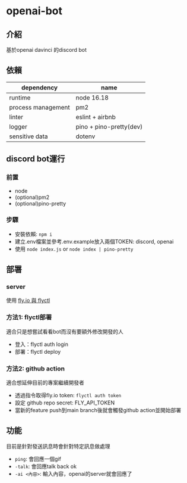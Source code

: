 # openai-bot
## 介紹
基於openai davinci 的discord bot

## 依賴
| dependency         | name                    |
| ------------------ | ----------------------- |
| runtime            | node 16.18              |
| process management | pm2                     |
| linter             | eslint + airbnb         |
| logger             | pino + pino-pretty(dev) |
| sensitive data     | dotenv                  |

## discord bot運行

### 前置
- node
- (optional)pm2
- (optional)pino-pretty
### 步驟
- 安裝依賴: `npm i`
- 建立.env檔案並參考.env.example放入兩個TOKEN: discord, openai
- 使用 `node index.js` or `node index | pino-pretty`

## 部署
### server
使用 [fly.io 與 flyctl](https://fly.io/docs/languages-and-frameworks/node/)

### 方法1: flyctl部署
適合只是想嘗試看看bot而沒有要額外修改開發的人
- 登入：flyctl auth login
- 部署：flyctl deploy

### 方法2: github action
適合想延伸目前的專案繼續開發者
- 透過指令取得fly.io token: `flyctl auth token`
- 設定 github repo secret: FLY_API_TOKEN
- 當新的feature push到main branch後就會觸發github action並開始部署

## 功能
目前是針對發送訊息時會針對特定訊息做處理
- `ping`: 會回應一個gif
- `-talk`: 會回應talk back ok
- `-ai <內容>`: 輸入內容，openai的server就會回應了